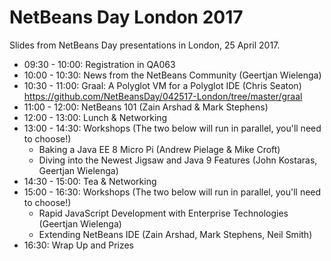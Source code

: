 # NetBeans Day London 2017

Slides from NetBeans Day presentations in London, 25 April 2017.

   * 09:30 - 10:00: Registration in QA063
   * 10:00 - 10:30: News from the NetBeans Community (Geertjan Wielenga)
   * 10:30 - 11:00: Graal: A Polyglot VM for a Polyglot IDE (Chris Seaton) <a href="https://github.com/NetBeansDay/042517-London/tree/master/graal">https://github.com/NetBeansDay/042517-London/tree/master/graal</a>
   * 11:00 - 12:00: NetBeans 101 (Zain Arshad & Mark Stephens)
   * 12:00 - 13:00: Lunch & Networking
   * 13:00 - 14:30: Workshops (The two below will run in parallel, you'll need to choose!)
      - Baking a Java EE 8 Micro Pi (Andrew Pielage & Mike Croft)
      - Diving into the Newest Jigsaw and Java 9 Features (John Kostaras, Geertjan Wielenga)
   * 14:30 - 15:00: Tea & Networking
   * 15:00 - 16:30: Workshops (The two below will run in parallel, you'll need to choose!)
      - Rapid JavaScript Development with Enterprise Technologies (Geertjan Wielenga)
      - Extending NetBeans IDE (Zain Arshad, Mark Stephens, Neil Smith) 
   * 16:30: Wrap Up and Prizes
